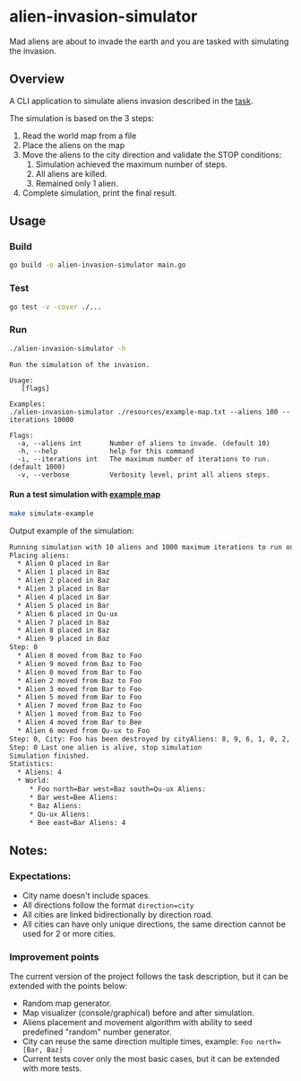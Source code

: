# alien-invasion-simulator

Mad aliens are about to invade the earth and you are tasked with simulating the invasion.

## Overview

A CLI application to simulate aliens invasion described in the [task](./resources/TASK.md).

The simulation is based on the 3 steps:

1. Read the world map from a file
2. Place the aliens on the map
3. Move the aliens to the city direction and validate the STOP conditions:
    1. Simulation achieved the maximum number of steps.
    2. All aliens are killed.
    3. Remained only 1 alien.
4. Complete simulation, print the final result.

## Usage

### Build

```bash
go build -o alien-invasion-simulator main.go
```

### Test

```bash
go test -v -cover ./...
```

### Run

```bash
./alien-invasion-simulator -h
```

```
Run the simulation of the invasion.

Usage:
   [flags]

Examples:
./alien-invasion-simulator ./resources/example-map.txt --aliens 100 --iterations 10000

Flags:
  -a, --aliens int       Number of aliens to invade. (default 10)
  -h, --help             help for this command
  -i, --iterations int   The maximum number of iterations to run. (default 1000)
  -v, --verbose          Verbosity level, print all aliens steps.
```

#### Run a test simulation with [example map](./resources/example-map.txt)

```bash
make simulate-example 
```

Output example of the simulation:

```sh
Running simulation with 10 aliens and 1000 maximum iterations to run on map ./resources/example-map.txt.
Placing aliens:
  * Alien 0 placed in Bar
  * Alien 1 placed in Baz
  * Alien 2 placed in Baz
  * Alien 3 placed in Bar
  * Alien 4 placed in Bar
  * Alien 5 placed in Bar
  * Alien 6 placed in Qu-ux
  * Alien 7 placed in Baz
  * Alien 8 placed in Baz
  * Alien 9 placed in Baz
Step: 0
  * Alien 8 moved from Baz to Foo
  * Alien 9 moved from Baz to Foo
  * Alien 0 moved from Bar to Foo
  * Alien 2 moved from Baz to Foo
  * Alien 3 moved from Bar to Foo
  * Alien 5 moved from Bar to Foo
  * Alien 7 moved from Baz to Foo
  * Alien 1 moved from Baz to Foo
  * Alien 4 moved from Bar to Bee
  * Alien 6 moved from Qu-ux to Foo
Step: 0, City: Foo has been destroyed by cityAliens: 8, 9, 6, 1, 0, 2, 3, 5, 7
Step: 0 Last one alien is alive, stop simulation
Simulation finished.
Statistics:
  * Aliens: 4
  * World:
     * Foo north=Bar west=Baz south=Qu-ux Aliens: 
     * Bar west=Bee Aliens: 
     * Baz Aliens: 
     * Qu-ux Aliens: 
     * Bee east=Bar Aliens: 4
```

## Notes:

### Expectations:

* City name doesn't include spaces.
* All directions follow the format `direction=city`
* All cities are linked bidirectionally by direction road.
* All cities can have only unique directions, the same direction cannot be used for 2 or more cities.

### Improvement points

The current version of the project follows the task description, but it can be extended with the points below:

* Random map generator.
* Map visualizer (console/graphical) before and after simulation.
* Aliens placement and movement algorithm with ability to seed predefined "random" number generator.
* City can reuse the same direction multiple times, example: `Foo north=[Bar, Baz]`
* Current tests cover only the most basic cases, but it can be extended with more tests.
